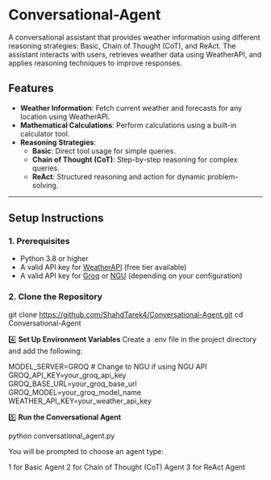 # Conversational-Agent

A conversational assistant that provides weather information using different reasoning strategies: Basic, Chain of Thought (CoT), and ReAct. The assistant interacts with users, retrieves weather data using WeatherAPI, and applies reasoning techniques to improve responses.

## **Features**
- **Weather Information**: Fetch current weather and forecasts for any location using WeatherAPI.
- **Mathematical Calculations**: Perform calculations using a built-in calculator tool.
- **Reasoning Strategies**:
  - **Basic**: Direct tool usage for simple queries.
  - **Chain of Thought (CoT)**: Step-by-step reasoning for complex queries.
  - **ReAct**: Structured reasoning and action for dynamic problem-solving.

---

## **Setup Instructions**

### **1. Prerequisites**
- Python 3.8 or higher
- A valid API key for [WeatherAPI](https://www.weatherapi.com/) (free tier available)
- A valid API key for [Groq](https://groq.com/) or [NGU](https://ngu.com/) (depending on your configuration)

### **2. Clone the Repository**

git clone https://github.com/ShahdTarek4/Conversational-Agent.git
cd Conversational-Agent

4️⃣ **Set Up Environment Variables**
Create a .env file in the project directory and add the following:

MODEL_SERVER=GROQ   # Change to NGU if using NGU API  
GROQ_API_KEY=your_groq_api_key  
GROQ_BASE_URL=your_groq_base_url  
GROQ_MODEL=your_groq_model_name  
WEATHER_API_KEY=your_weather_api_key  


5️⃣ **Run the Conversational Agent**

python conversational_agent.py

You will be prompted to choose an agent type:

1 for Basic Agent
2 for Chain of Thought (CoT) Agent
3 for ReAct Agent
